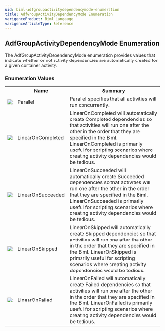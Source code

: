 ```yaml
---
uid: biml-adfgroupactivitydependencymode-enumeration
title: AdfGroupActivityDependencyMode Enumeration
varigenceProduct: Biml Langauge
varigenceArticleType: Reference
---
```


## AdfGroupActivityDependencyMode Enumeration<div class="LanguageSummary"><div class ="SummaryItem">The AdfGroupActivityDependencyMode enumeration provides values that indicate whether or not activity dependencies are automatically created for a given container activity.</div></div><div class="EnumValueGroup">### Enumeration Values<table id="EnumValue" class="MemberList"><tbody><tr><th class="MemberTypeIconColumnHeader">&nbsp;</th><th class="MemberNameColumnHeader">Name</th><th class="MemberSummaryColumnHeader">Summary</th></tr><tr class="cd0"><td align="center" class="MemberTypeIcon"><img src="enumValue.png"></img></td><td class="MemberName">Parallel</td><td class="MemberSummary"><div class ="SummaryItem">Parallel specifies that all activities will run concurrently.</div></td></tr><tr class="cd1"><td align="center" class="MemberTypeIcon"><img src="enumValue.png"></img></td><td class="MemberName">LinearOnCompleted</td><td class="MemberSummary"><div class ="SummaryItem">LinearOnCompleted will automatically create Completed dependencies so that activities will run one after the other in the order that they are specified in the Biml. LinearOnCompleted is primarily useful for scripting scenarios where creating activity dependencies would be tedious.</div></td></tr><tr class="cd0"><td align="center" class="MemberTypeIcon"><img src="enumValue.png"></img></td><td class="MemberName">LinearOnSucceeded</td><td class="MemberSummary"><div class ="SummaryItem">LinearOnSucceeded will automatically create Succeeded dependencies so that activities will run one after the other in the order that they are specified in the Biml. LinearOnSucceeded is primarily useful for scripting scenarios where creating activity dependencies would be tedious.</div></td></tr><tr class="cd1"><td align="center" class="MemberTypeIcon"><img src="enumValue.png"></img></td><td class="MemberName">LinearOnSkipped</td><td class="MemberSummary"><div class ="SummaryItem">LinearOnSkipped will automatically create Skipped dependencies so that activities will run one after the other in the order that they are specified in the Biml. LinearOnSkipped is primarily useful for scripting scenarios where creating activity dependencies would be tedious.</div></td></tr><tr class="cd0"><td align="center" class="MemberTypeIcon"><img src="enumValue.png"></img></td><td class="MemberName">LinearOnFailed</td><td class="MemberSummary"><div class ="SummaryItem">LinearOnFailed will automatically create Failed dependencies so that activities will run one after the other in the order that they are specified in the Biml. LinearOnFailed is primarily useful for scripting scenarios where creating activity dependencies would be tedious.</div></td></tr></tbody></table></div>